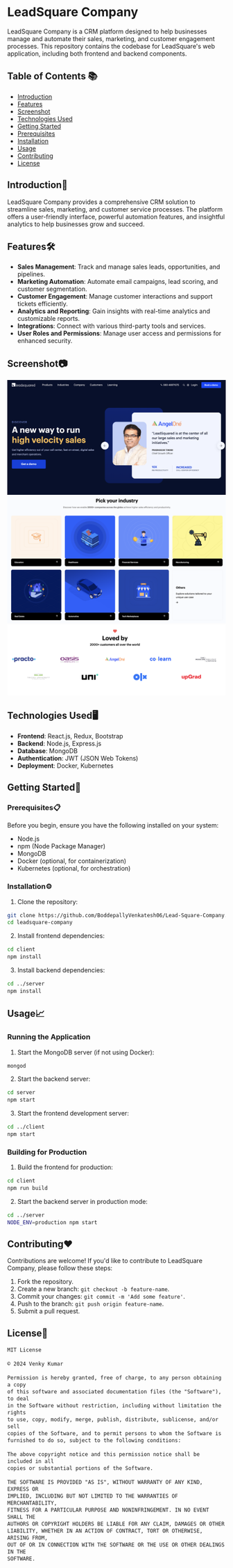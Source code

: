 # LeadSquare Company

LeadSquare Company is a CRM platform designed to help businesses manage and automate their sales, marketing, and customer engagement processes. This repository contains the codebase for LeadSquare's web application, including both frontend and backend components.

## Table of Contents 📚

- [Introduction](#introduction)
- [Features](#features)
- [Screenshot](#screenshot)
- [Technologies Used](#technologies-used)
- [Getting Started](#getting-started)
- [Prerequisites](#prerequisites)
- [Installation](#installation)
- [Usage](#usage)
- [Contributing](#contributing)
- [License](#license)

## Introduction🚀

LeadSquare Company provides a comprehensive CRM solution to streamline sales, marketing, and customer service processes. The platform offers a user-friendly interface, powerful automation features, and insightful analytics to help businesses grow and succeed.

## Features🛠️

- **Sales Management**: Track and manage sales leads, opportunities, and pipelines.
- **Marketing Automation**: Automate email campaigns, lead scoring, and customer segmentation.
- **Customer Engagement**: Manage customer interactions and support tickets efficiently.
- **Analytics and Reporting**: Gain insights with real-time analytics and customizable reports.
- **Integrations**: Connect with various third-party tools and services.
- **User Roles and Permissions**: Manage user access and permissions for enhanced security.

## Screenshot📷

![LeadSquare Dashboard-1](https://github.com/BoddepallyVenkatesh06/Lead-Square-Company/blob/main/images/Screenshot_1.png)
![LeadSquare Dashboar-2](https://github.com/BoddepallyVenkatesh06/Lead-Square-Company/blob/main/images/Screenshot_2.png)
![LeadSquare Dashboard-3](https://github.com/BoddepallyVenkatesh06/Lead-Square-Company/blob/main/images/Screenshot_3.png)

## Technologies Used🖥️

- **Frontend**: React.js, Redux, Bootstrap
- **Backend**: Node.js, Express.js
- **Database**: MongoDB
- **Authentication**: JWT (JSON Web Tokens)
- **Deployment**: Docker, Kubernetes

## Getting Started🎯

### Prerequisites📋

Before you begin, ensure you have the following installed on your system:
- Node.js
- npm (Node Package Manager)
- MongoDB
- Docker (optional, for containerization)
- Kubernetes (optional, for orchestration)

### Installation⚙️

1. Clone the repository:

```bash
git clone https://github.com/BoddepallyVenkatesh06/Lead-Square-Company.git
cd leadsquare-company
```

2. Install frontend dependencies:

```bash
cd client
npm install
```

3. Install backend dependencies:

```bash
cd ../server
npm install
```

## Usage📈

### Running the Application

1. Start the MongoDB server (if not using Docker):

```bash
mongod
```

2. Start the backend server:

```bash
cd server
npm start
```

3. Start the frontend development server:

```bash
cd ../client
npm start
```

### Building for Production

1. Build the frontend for production:

```bash
cd client
npm run build
```

2. Start the backend server in production mode:

```bash
cd ../server
NODE_ENV=production npm start
```

## Contributing❤️

Contributions are welcome! If you'd like to contribute to LeadSquare Company, please follow these steps:

1. Fork the repository.
2. Create a new branch: `git checkout -b feature-name`.
3. Commit your changes: `git commit -m 'Add some feature'`.
4. Push to the branch: `git push origin feature-name`.
5. Submit a pull request.

## License📝

```
MIT License

© 2024 Venky Kumar

Permission is hereby granted, free of charge, to any person obtaining a copy
of this software and associated documentation files (the "Software"), to deal
in the Software without restriction, including without limitation the rights
to use, copy, modify, merge, publish, distribute, sublicense, and/or sell
copies of the Software, and to permit persons to whom the Software is
furnished to do so, subject to the following conditions:

The above copyright notice and this permission notice shall be included in all
copies or substantial portions of the Software.

THE SOFTWARE IS PROVIDED "AS IS", WITHOUT WARRANTY OF ANY KIND, EXPRESS OR
IMPLIED, INCLUDING BUT NOT LIMITED TO THE WARRANTIES OF MERCHANTABILITY,
FITNESS FOR A PARTICULAR PURPOSE AND NONINFRINGEMENT. IN NO EVENT SHALL THE
AUTHORS OR COPYRIGHT HOLDERS BE LIABLE FOR ANY CLAIM, DAMAGES OR OTHER
LIABILITY, WHETHER IN AN ACTION OF CONTRACT, TORT OR OTHERWISE, ARISING FROM,
OUT OF OR IN CONNECTION WITH THE SOFTWARE OR THE USE OR OTHER DEALINGS IN THE
SOFTWARE.
```

